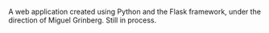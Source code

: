 A web application created using Python and the Flask framework, under the direction of Miguel Grinberg. Still in process.
